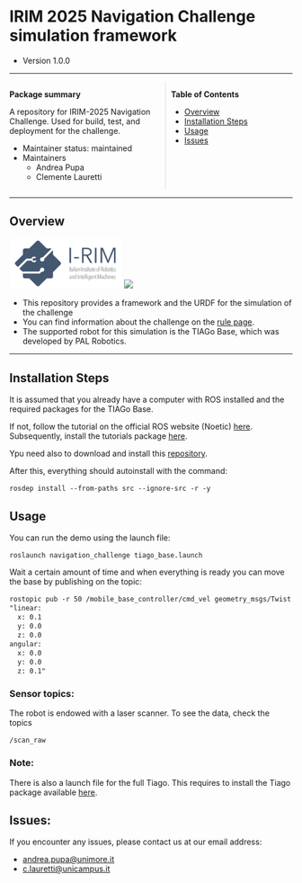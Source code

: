 # IRIM 2025 Navigation Challenge simulation framework

- Version 1.0.0

---

<div style="display:flex;">
<div style="flex:50%; padding-right:10px; border-right: 1px solid #dcdde1">

**Package summary**

A repository for IRIM-2025 Navigation Challenge. Used for build, test, and deployment for the challenge.

- Maintainer status: maintained
- Maintainers
  - Andrea Pupa
  - Clemente Lauretti

</div>
<div style="flex:40%; padding-left:10px;">

**Table of Contents**
- [Overview](#overview)
- [Installation Steps](#installation-steps)
- [Usage](#usage)
- [Issues](#issues)

</div>
</div>

---

## Overview

<img src="images/irimlogo.png" width="200"/>  <img src="https://www.ros.org/imgs/logo-white.png" width="200"/>

- This repository provides a framework and the URDF for the simulation of the challenge 
- You can find information about the challenge on the <a href="https://i-rim.it/en/challenges-4/">rule page</a>.
- The supported robot for this simulation is the TIAGo Base, which was developed by PAL Robotics.

---

## Installation Steps

It is assumed that you already have a computer with ROS installed and the required packages for the TIAGo Base.

If not, follow the tutorial on the official ROS website (Noetic)  <a href="http://wiki.ros.org/noetic/Installation">here</a>. Subsequently, install the tutorials package <a href="https://wiki.ros.org/Robots/PMB-2/Tutorials/Installation/InstallUbuntuAndROS">here</a>.

Ypu need also to download and install this <a href="https://github.com/TempleRAIL/pedsim_ros_with_gazebo">repository</a>.


After this, everything should autoinstall with the command:
```
rosdep install --from-paths src --ignore-src -r -y
```

## Usage
You can run the demo using the launch file:

```
roslaunch navigation_challenge tiago_base.launch
```

Wait a certain amount of time and when everything is ready you can move the base by publishing on the topic:
```
rostopic pub -r 50 /mobile_base_controller/cmd_vel geometry_msgs/Twist "linear:
  x: 0.1
  y: 0.0
  z: 0.0
angular:
  x: 0.0
  y: 0.0
  z: 0.1"
```

### Sensor topics:

The robot is endowed with a laser scanner.
To see the data, check the topics

```
/scan_raw
```

### Note:
There is also a launch file for the full Tiago. This requires to install the Tiago package available <a href="http://wiki.ros.org/Robots/TIAGo/Tutorials/Installation/InstallUbuntuAndROS">here</a>.
  
## Issues:

If you encounter any issues, please contact us at our email address:
* andrea.pupa@unimore.it
* c.lauretti@unicampus.it

